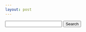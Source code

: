 ```yaml
---
layout: post
---
```


<head>
    <script type="text/javascript" src="https://markchenyutian.github.io/Markchen_Blog/ComputerScience3_Homework/Week_5/Homework05.js"></script>
</head>
<style>
    button{
        transition: 0.2s;
        background-color: #F2FCFA;
        border:none;
        padding: 15px 32px;
        box-shadow: 2px 2px 4px #bbbbbb;
        font-size: 24px;
    }
    button:hover{
        transition: 0.2s;
        background-color: #DDF6F3;
        padding: 15px 32px;
        border:none;
        box-shadow: 1px 1px 2px #bbbbbb;
        font-size: 24px;
    }
</style>

<script>
    function getTextBoxNumber(){
        while (true){
            if (document.getElementById("inputBox1").value * 1 == NaN){alert("invalid input");}
            else{return document.getElementById("inputBox1").value * 1;}
        }
    }

    function getHighestHp(){
        let number = getTextBoxNumber();
        alert(getHighestLive(number));
    }
</script>

<form>
    <input type="text" name="Number" id="inputBox1"/>
    <input type="button" name="button" value="Search" onclick="getHighestHp();">
</form>